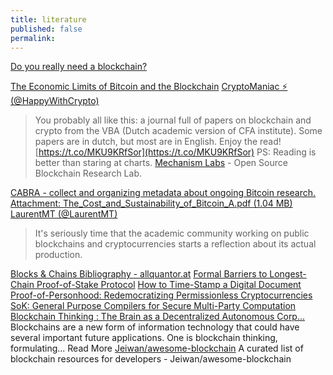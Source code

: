 ```yaml
---
title: literature
published: false
permalink: 
---
```


[Do you really need a blockchain?](https://eprint.iacr.org/2017/375.pdf)


[The Economic Limits of Bitcoin and the Blockchain](http://www.nber.org/papers/w24717)
[CryptoManiac ⚡️ (@HappyWithCrypto)](https://twitter.com/HappyWithCrypto/status/1023899691996639232)
  > You probably all like this: a journal full of papers on blockchain and crypto from the VBA (Dutch academic version of CFA institute). Some papers are in dutch, but most are in English. Enjoy the read! [https://t.co/MKU9KRfSor](https://t.co/MKU9KRfSor) PS: Reading is better than staring at charts.
[Mechanism Labs](https://github.com/Mechanism-Labs) - Open Source Blockchain Research Lab. 

[CABRA - collect and organizing metadata about ongoing Bitcoin research.](https://cdecker.github.io/btcresearch/)
[Attachment: The_Cost_and_Sustainability_of_Bitcoin_A.pdf (1.04 MB)](https://cdn.discordapp.com/attachments/477640705603403778/493220732340404224/The_Cost_and_Sustainability_of_Bitcoin_A.pdf)
[LaurentMT (@LaurentMT)](https://twitter.com/LaurentMT/status/1037771481588084736)
  > <rant mode> It's seriously time that the academic community working on public blockchains and cryptocurrencies starts a reflection about its actual production.

[Blocks & Chains Bibliography - allquantor.at](http://allquantor.at/blockchainbib/) 
[Formal Barriers to Longest-Chain Proof-of-Stake Protocol](https://arxiv.org/pdf/1809.06528.pdf)
[How to Time-Stamp a Digital Document](https://www.anf.es/pdf/Haber_Stornetta.pdf)
[Proof-of-Personhood: Redemocratizing Permissionless Cryptocurrencies](https://zerobyte.io/publications/2017-BKJGGF-pop.pdf)
[SoK: General Purpose Compilers for Secure Multi-Party Computation](https://marsella.github.io/static/mpcsok.pdf) 
[Blockchain Thinking : The Brain as a Decentralized Autonomous Corp...](http://technologyandsociety.org/blockchain-thinking-the-brain-as-a-decentralized-autonomous-corporation/)
Blockchains are a new form of information technology that could have several important future applications. One is blockchain thinking, formulating... Read More
[Jeiwan/awesome-blockchain](https://github.com/Jeiwan/awesome-blockchain)
A curated list of blockchain resources for developers - Jeiwan/awesome-blockchain

